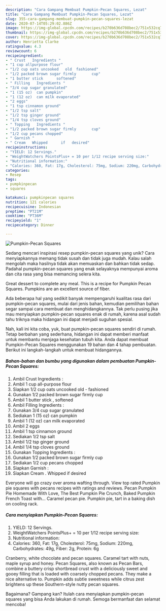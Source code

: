 ```yaml
---
description: "Cara Gampang Membuat Pumpkin-Pecan Squares, Lezat"
title: "Cara Gampang Membuat Pumpkin-Pecan Squares, Lezat"
slug: 355-cara-gampang-membuat-pumpkin-pecan-squares-lezat
date: 2020-07-14T05:29:02.886Z
image: https://img-global.cpcdn.com/recipes/b270b636d708bec2/751x532cq70/pumpkin-pecan-squares-recipe-main-photo.jpg
thumbnail: https://img-global.cpcdn.com/recipes/b270b636d708bec2/751x532cq70/pumpkin-pecan-squares-recipe-main-photo.jpg
cover: https://img-global.cpcdn.com/recipes/b270b636d708bec2/751x532cq70/pumpkin-pecan-squares-recipe-main-photo.jpg
author: Henrietta Clarke
ratingvalue: 4.3
reviewcount: 6
recipeingredient:
- " Crust   Ingredients "
- "1 cup allpurpose flour"
- "1/2 cup oats uncooked   old  fashioned"
- "1/2 packed brown sugar firmly       cup"
- "1 butter stick      softened"
- " Filling   Ingredients "
- "3/4 cup sugar granulated"
- "1 (15 oz)  can pumpkin"
- "1 (12 oz)  can milk evaporated"
- "2 eggs"
- "1 tsp cinnamon ground"
- "1/2 tsp salt"
- "1/2 tsp ginger ground"
- "1/4 tsp cloves ground"
- " Topping   Ingredients "
- "1/2 packed brown sugar firmly       cup"
- "1/2 cup pecans chopped"
- " Garnish "
- " Cream   Whipped      if   desired"
recipeinstructions:
- "YIELD: 12 Servings."
- "WeightWatchers PointsPlus+ = 10 per 1/12 recipe serving size:"
- "Nutritional information:"
- "Calories: 360, Fat: 17g, Cholesterol: 75mg, Sodium: 220mg, Carbohydrates: 49g, Fiber: 2g, Protein: 6g"
categories:
- Resep
tags:
- pumpkinpecan
- squares

katakunci: pumpkinpecan squares 
nutrition: 121 calories
recipecuisine: Indonesian
preptime: "PT21M"
cooktime: "PT36M"
recipeyield: "1"
recipecategory: Dinner

---
```



![Pumpkin-Pecan Squares](https://img-global.cpcdn.com/recipes/b270b636d708bec2/751x532cq70/pumpkin-pecan-squares-recipe-main-photo.jpg)

Sedang mencari inspirasi resep pumpkin-pecan squares yang unik? Cara menyiapkannya memang tidak susah dan tidak juga mudah. Kalau salah mengolah maka hasilnya tidak akan memuaskan dan bahkan tidak sedap. Padahal pumpkin-pecan squares yang enak selayaknya mempunyai aroma dan cita rasa yang bisa memancing selera kita.

Great dessert to complete any meal. This is a recipe for Pumpkin Pecan Squares. Pumpkins are an excellent source of fiber.

Ada beberapa hal yang sedikit banyak mempengaruhi kualitas rasa dari pumpkin-pecan squares, mulai dari jenis bahan, kemudian pemilihan bahan segar sampai cara membuat dan menghidangkannya. Tak perlu pusing jika mau menyiapkan pumpkin-pecan squares enak di rumah, karena asal sudah tahu triknya maka hidangan ini dapat menjadi suguhan spesial.


Nah, kali ini kita coba, yuk, buat pumpkin-pecan squares sendiri di rumah. Tetap berbahan yang sederhana, hidangan ini dapat memberi manfaat untuk membantu menjaga kesehatan tubuh kita. Anda dapat membuat Pumpkin-Pecan Squares menggunakan 19 bahan dan 4 tahap pembuatan. Berikut ini langkah-langkah untuk membuat hidangannya.

<!--inarticleads1-->

##### Bahan-bahan dan bumbu yang digunakan dalam pembuatan Pumpkin-Pecan Squares:

1. Ambil  Crust   Ingredients :
1. Ambil 1 cup all-purpose flour
1. Siapkan 1/2 cup oats uncooked   old - fashioned
1. Gunakan 1/2 packed brown sugar firmly       cup
1. Ambil 1 butter stick    ,  softened
1. Ambil  Filling   Ingredients :
1. Gunakan 3/4 cup sugar granulated
1. Sediakan 1 (15 oz)  can pumpkin
1. Ambil 1 (12 oz)  can milk evaporated
1. Ambil 2 eggs
1. Ambil 1 tsp cinnamon ground
1. Sediakan 1/2 tsp salt
1. Ambil 1/2 tsp ginger ground
1. Ambil 1/4 tsp cloves ground
1. Gunakan  Topping   Ingredients :
1. Gunakan 1/2 packed brown sugar firmly       cup
1. Sediakan 1/2 cup pecans chopped
1. Siapkan  Garnish :
1. Siapkan  Cream .  Whipped      if   desired


Everyone will go crazy over aroma wafting through. View top rated Pumpkin pie squares with pecans recipes with ratings and reviews. Pecan Pumpkin Pie Homemade With Love, The Best Pumpkin Pie Crunch, Baked Pumpkin French Toast with… Caramel pecan pie. Pumpkin pie, tart in a baking dish on cooling rack. 

<!--inarticleads2-->

##### Cara menyiapkan Pumpkin-Pecan Squares:

1. YIELD: 12 Servings.
1. WeightWatchers PointsPlus+ = 10 per 1/12 recipe serving size:
1. Nutritional information:
1. Calories: 360, Fat: 17g, Cholesterol: 75mg, Sodium: 220mg, Carbohydrates: 49g, Fiber: 2g, Protein: 6g


Cranberry, white chocolate and pecan squares. Caramel tart with nuts, maple syrup and honey. Pecan Squares, also known as Pecan Bars, combine a buttery crisp shortbread crust with a deliciously sweet and gooey filling that is loaded with coarsely chopped pecans. They make a nice alternative to. Pumpkin adds subtle sweetness while citrus zest brightens up these Southern-style nutty pecan squares. 

Bagaimana? Gampang kan? Itulah cara menyiapkan pumpkin-pecan squares yang bisa Anda lakukan di rumah. Semoga bermanfaat dan selamat mencoba!
